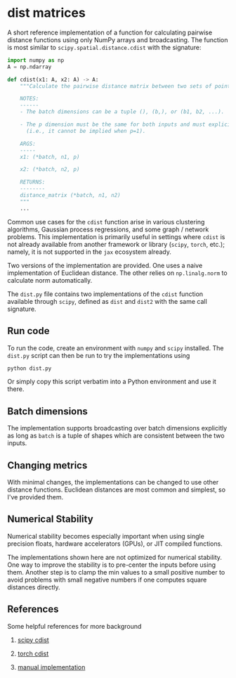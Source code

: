# dist matrices

A short reference implementation of a function for calculating pairwise distance
functions using only NumPy arrays and broadcasting. The function is most similar
to `scipy.spatial.distance.cdist` with the signature:

```python
import numpy as np
A = np.ndarray

def cdist(x1: A, x2: A) -> A:
    """Calculate the pairwise distance matrix between two sets of points.

    NOTES:
    ------
    - The batch dimensions can be a tuple (), (b,), or (b1, b2, ...).

    - The p dimension must be the same for both inputs and must explicitly exist
      (i.e., it cannot be implied when p=1).

    ARGS:
    -----
    x1: (*batch, n1, p)

    x2: (*batch, n2, p)

    RETURNS:
    --------
    distance_matrix (*batch, n1, n2)
    """
    ...
```

Common use cases for the `cdist` function arise in various clustering
algorithms, Gaussian process regressions, and some graph / network problems.
This implementation is primarily useful in settings where `cdist` is not already
available from another framework or library (`scipy`, `torch`, etc.); namely, it
is not supported in the `jax` ecosystem already.

Two versions of the implementation are provided. One uses a naive implementation
of Euclidean distance. The other relies on `np.linalg.norm` to calculate norm
automatically.

The `dist.py` file contains two implementations of the `cdist` function
available through `scipy`, defined as `dist` and `dist2` with the same call
signature.

## Run code

To run the code, create an environment with `numpy` and `scipy` installed. The
`dist.py` script can then be run to try the implementations using

```python
python dist.py
```

Or simply copy this script verbatim into a Python environment and use it there.

## Batch dimensions

The implementation supports broadcasting over batch dimensions explicitly as
long as `batch` is a tuple of shapes which are consistent between the two
inputs.

## Changing metrics

With minimal changes, the implementations can be changed to use other distance
functions. Euclidean distances are most common and simplest, so I've provided
them.

## Numerical Stability

Numerical stability becomes especially important when using single precision
floats, hardware accelerators (GPUs), or JIT compiled functions.

The implementations shown here are not optimized for numerical stability. One
way to improve the stability is to pre-center the inputs before using them.
Another step is to clamp the min values to a small positive number to avoid
problems with small negative numbers if one computes square distances directly.

## References

Some helpful references for more background

1. [scipy cdist](https://docs.scipy.org/doc/scipy/reference/generated/scipy.spatial.distance.cdist.html)

2. [torch cdist](https://pytorch.org/docs/stable/generated/torch.cdist.html)

3. [manual implementation](https://discuss.pytorch.org/t/efficient-distance-matrix-computation/9065)
